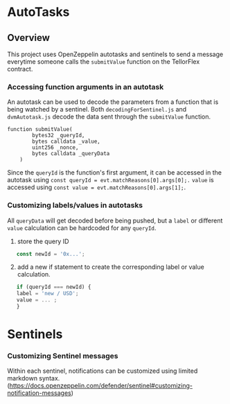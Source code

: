 # AutoTasks 

## Overview 
This project uses OpenZeppelin autotasks and sentinels to send a message everytime someone calls the ```submitValue``` function on the TellorFlex contract. 


### Accessing function arguments in an autotask

An autotask can be used to decode the parameters from a function that is being watched by a sentinel.
Both ```decodingForSentinel.js``` and ```dvmAutotask.js``` decode the data sent through the ```submitValue``` function. 
```    
function submitValue(
        bytes32 _queryId,
        bytes calldata _value,
        uint256 _nonce,
        bytes calldata _queryData
    )
```
Since the ```queryId``` is the function's first argument, it can be accessed in the autotask using ``` const queryId = evt.matchReasons[0].args[0];. ```
``` value ``` is accessed using ``` const value = evt.matchReasons[0].args[1]; ```. 

### Customizing labels/values in autotasks
All ```queryData``` will get decoded before being pushed, but a ```label``` or different ```value``` calculation can be hardcoded for any ```queryId```. 
  
  1. store the query ID 
  
  ```javascript 
     const newId = '0x...';
  ```
  
  2. add a new if statement to create the corresponding label or value calculation.
  
  ```javascript
     if (queryId === newId) {
     label = 'new / USD';
     value = ... ;
     }
  ```
  
# Sentinels

### Customizing Sentinel messages

Within each sentinel, notifications can be customized using limited markdown syntax.  (https://docs.openzeppelin.com/defender/sentinel#customizing-notification-messages)

